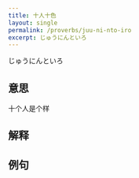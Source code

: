 ```yaml
---
title: 十人十色
layout: single
permalink: /proverbs/juu-ni-nto-iro
excerpt: じゅうにんといろ
---
```


じゅうにんといろ

## 意思

十个人是个样

## 解释

## 例句

